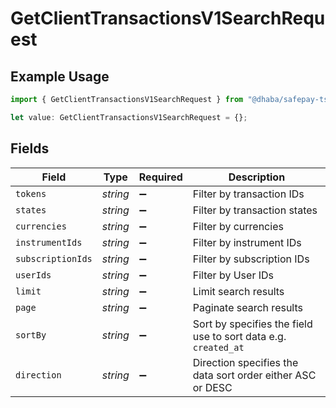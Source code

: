 # GetClientTransactionsV1SearchRequest

## Example Usage

```typescript
import { GetClientTransactionsV1SearchRequest } from "@dhaba/safepay-ts/models/operations";

let value: GetClientTransactionsV1SearchRequest = {};
```

## Fields

| Field                                                          | Type                                                           | Required                                                       | Description                                                    |
| -------------------------------------------------------------- | -------------------------------------------------------------- | -------------------------------------------------------------- | -------------------------------------------------------------- |
| `tokens`                                                       | *string*                                                       | :heavy_minus_sign:                                             | Filter by transaction IDs                                      |
| `states`                                                       | *string*                                                       | :heavy_minus_sign:                                             | Filter by transaction states                                   |
| `currencies`                                                   | *string*                                                       | :heavy_minus_sign:                                             | Filter by currencies                                           |
| `instrumentIds`                                                | *string*                                                       | :heavy_minus_sign:                                             | Filter by instrument IDs                                       |
| `subscriptionIds`                                              | *string*                                                       | :heavy_minus_sign:                                             | Filter by subscription IDs                                     |
| `userIds`                                                      | *string*                                                       | :heavy_minus_sign:                                             | Filter by User IDs                                             |
| `limit`                                                        | *string*                                                       | :heavy_minus_sign:                                             | Limit search results                                           |
| `page`                                                         | *string*                                                       | :heavy_minus_sign:                                             | Paginate search results                                        |
| `sortBy`                                                       | *string*                                                       | :heavy_minus_sign:                                             | Sort by specifies the field use to sort data e.g. `created_at` |
| `direction`                                                    | *string*                                                       | :heavy_minus_sign:                                             | Direction specifies the data sort order either ASC or DESC     |
